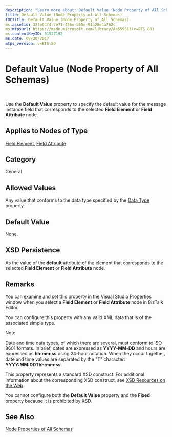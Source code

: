 ```yaml
---
description: "Learn more about: Default Value (Node Property of All Schemas)"
title: Default Value (Node Property of All Schemas)
TOCTitle: Default Value (Node Property of All Schemas)
ms:assetid: 32fe94f4-7e71-456e-b55e-91a28e4a762c
ms:mtpsurl: https://msdn.microsoft.com/library/Aa559513(v=BTS.80)
ms:contentKeyID: 51527192
ms.date: 08/30/2017
mtps_version: v=BTS.80
---
```


# Default Value (Node Property of All Schemas)

 

Use the **Default Value** property to specify the default value for the message instance field that corresponds to the selected **Field Element** or **Field Attribute** node.

## Applies to Nodes of Type

[Field Element](field-element-node-properties.md), [Field Attribute](field-attribute-node-properties.md)

## Category

General

## Allowed Values

Any value that conforms to the data type specified by the [Data Type](data-type-node-property-of-all-schemas.md) property.

## Default Value

None.

## XSD Persistence

As the value of the **default** attribute of the element that corresponds to the selected **Field Element** or **Field Attribute** node.

## Remarks

You can examine and set this property in the Visual Studio Properties window when you select a **Field Element** or **Field Attribute** node in BizTalk Editor.

You can configure this property with any valid XML data that is of the associated simple type.


> [!NOTE]
> <P>Date and time data types, of which there are several, must conform to ISO 8601 formats. In brief, dates are expressed as <STRONG>YYYY-MM-DD</STRONG> and hours are expressed as <STRONG>hh:mm:ss</STRONG> using 24-hour notation. When they occur together, date and time values are separated by the "T" character: <STRONG>YYYY:MM:DDThh:mm:ss</STRONG>.</P>



This property represents a standard XSD construct. For additional information about the corresponding XSD construct, see [XSD Resources on the Web](https://msdn.microsoft.com/library/aa547363\(v=bts.80\)).

You cannot configure both the **Default Value** property and the **Fixed** property because it is prohibited by XSD.

## See Also

[Node Properties of All Schemas](node-properties-of-all-schemas.md)

